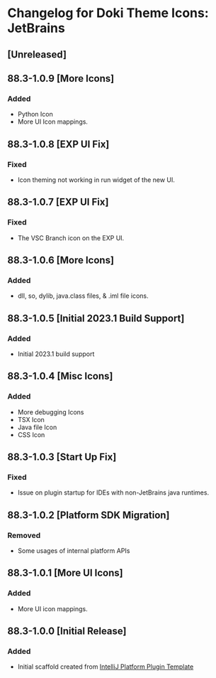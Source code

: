 <!-- Keep a Changelog guide -> https://keepachangelog.com -->

# Changelog for Doki Theme Icons: JetBrains

## [Unreleased]

## 88.3-1.0.9 [More Icons]

### Added
- Python Icon
- More UI Icon mappings.


## 88.3-1.0.8 [EXP UI Fix]

### Fixed

- Icon theming not working in run widget of the new UI.

## 88.3-1.0.7 [EXP UI Fix]

### Fixed

- The VSC Branch icon on the EXP UI.

## 88.3-1.0.6 [More Icons]

### Added

- dll, so, dylib, java.class files, & .iml file icons.

## 88.3-1.0.5 [Initial 2023.1 Build Support]

### Added

- Initial 2023.1 build support

## 88.3-1.0.4 [Misc Icons]

### Added
- More debugging Icons
- TSX Icon
- Java file Icon
- CSS Icon

## 88.3-1.0.3 [Start Up Fix]

### Fixed
- Issue on plugin startup for IDEs with non-JetBrains java runtimes.

## 88.3-1.0.2 [Platform SDK Migration]

### Removed
- Some usages of internal platform APIs 

## 88.3-1.0.1 [More UI Icons]

### Added
- More UI icon mappings.

## 88.3-1.0.0 [Initial Release]

### Added
- Initial scaffold created from [IntelliJ Platform Plugin Template](https://github.com/JetBrains/intellij-platform-plugin-template)
